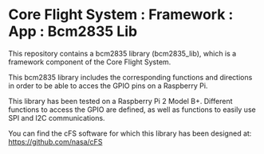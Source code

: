 

# Core Flight System : Framework : App : Bcm2835 Lib

This repository contains a bcm2835 library (bcm2835_lib), which is a framework component of the Core Flight System.

This bcm2835 library includes the corresponding functions and directions in order to be able to acces the GPIO pins on a Raspberry Pi. 

This library has been tested on a Raspberry Pi 2 Model B+. Different functions to access the GPIO are defined, as well as functions to easily use SPI and I2C communications.

You can find the cFS software for which this library has been designed at: https://github.com/nasa/cFS
